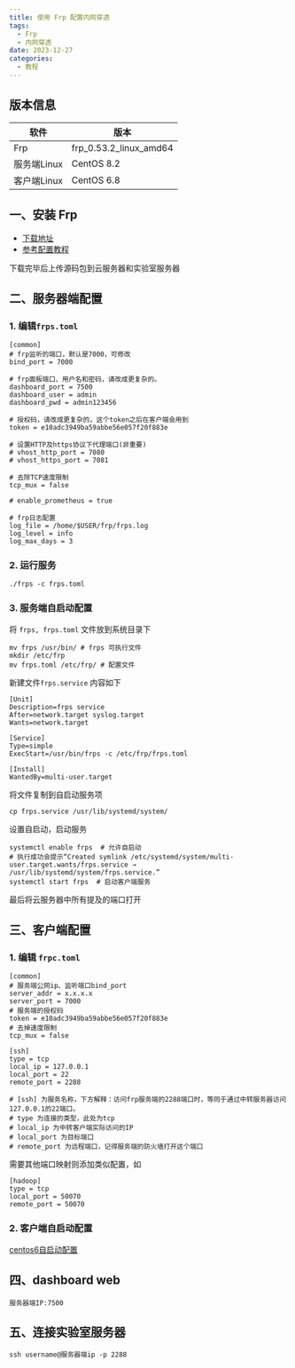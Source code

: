 ```yaml
---
title: 使用 Frp 配置内网穿透
tags: 
  - Frp
  - 内网穿透
date: 2023-12-27
categories: 
  - 教程
---
```


## 版本信息
| 软件       | 版本                     |
| -------- | ---------------------- |
| Frp      | frp_0.53.2_linux_amd64 |
| 服务端Linux | CentOS 8.2             |
| 客户端Linux | CentOS 6.8             |
## 一、安装 Frp

- [下载地址](https://github.com/fatedier/frp/releases)
- [参考配置教程](https://blog.csdn.net/weixin_43804047/article/details/135174832)

下载完毕后上传源码包到云服务器和实验室服务器
## 二、服务器端配置
### 1. 编辑`frps.toml`

 ```
 [common]
# frp监听的端口，默认是7000，可修改
bind_port = 7000

# frp面板端口、用户名和密码，请改成更复杂的。
dashboard_port = 7500
dashboard_user = admin
dashboard_pwd = admin123456

# 授权码，请改成更复杂的，这个token之后在客户端会用到
token = e10adc3949ba59abbe56e057f20f883e

# 设置HTTP及https协议下代理端口(非重要)
# vhost_http_port = 7080
# vhost_https_port = 7081

# 去除TCP速度限制
tcp_mux = false

# enable_prometheus = true

# frp日志配置
log_file = /home/$USER/frp/frps.log
log_level = info
log_max_days = 3
```
### 2. 运行服务
```
./frps -c frps.toml
```
###  3. 服务端自启动配置

将 `frps, frps.toml` 文件放到系统目录下

```
mv frps /usr/bin/ # frps 可执行文件
mkdir /etc/frp
mv frps.toml /etc/frp/ # 配置文件
```

新建文件`frps.service` 内容如下

```
[Unit]
Description=frps service
After=network.target syslog.target
Wants=network.target

[Service]
Type=simple
ExecStart=/usr/bin/frps -c /etc/frp/frps.toml

[Install]
WantedBy=multi-user.target
```

将文件复制到自启动服务项

```
cp frps.service /usr/lib/systemd/system/
```

设置自启动，启动服务

```
systemctl enable frps  # 允许自启动
# 执行成功会提示“Created symlink /etc/systemd/system/multi-user.target.wants/frps.service → /usr/lib/systemd/system/frps.service.”
systemctl start frps  # 启动客户端服务
```

最后将云服务器中所有提及的端口打开
## 三、客户端配置
###  1. 编辑 `frpc.toml`

```
[common]
# 服务端公网ip、监听端口bind_port
server_addr = x.x.x.x
server_port = 7000
# 服务端的授权码
token = e10adc3949ba59abbe56e057f20f883e  
# 去掉速度限制
tcp_mux = false

[ssh]
type = tcp
local_ip = 127.0.0.1
local_port = 22
remote_port = 2288

# [ssh] 为服务名称，下方解释：访问frp服务端的2288端口时，等同于通过中转服务器访问127.0.0.1的22端口。
# type 为连接的类型，此处为tcp
# local_ip 为中转客户端实际访问的IP
# local_port 为目标端口
# remote_port 为远程端口，记得服务端的防火墙打开这个端口
```

需要其他端口映射则添加类似配置，如

```
[hadoop]
type = tcp
local_port = 50070
remote_port = 50070
```
### 2. 客户端自启动配置

[centos6自启动配置](https://blog.csdn.net/freshboya/article/details/86663907)
## 四、dashboard web

`服务器端IP:7500`
## 五、连接实验室服务器

```
ssh username@服务器端ip -p 2288
```